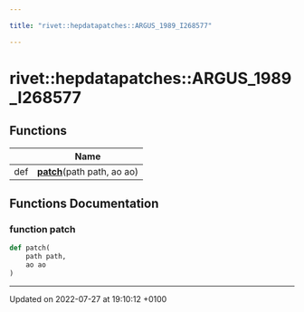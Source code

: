 ```yaml
---

title: "rivet::hepdatapatches::ARGUS_1989_I268577"

---
```


# rivet::hepdatapatches::ARGUS_1989_I268577



## Functions

|                | Name           |
| -------------- | -------------- |
| def | **[patch](http://example.org/namespaces/namespacerivet_1_1hepdatapatches_1_1argus__1989__i268577/#function-patch)**(path path, ao ao) |


## Functions Documentation

### function patch

```python
def patch(
    path path,
    ao ao
)
```






-------------------------------

Updated on 2022-07-27 at 19:10:12 +0100